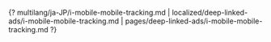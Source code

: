 {? multilang/ja-JP/i-mobile-mobile-tracking.md | localized/deep-linked-ads/i-mobile-mobile-tracking.md | pages/deep-linked-ads/i-mobile-mobile-tracking.md ?}
